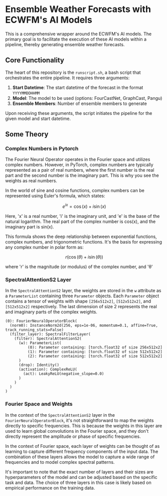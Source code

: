 # Ensemble Weather Forecasts with ECWFM's AI Models

This is a comprehensive wrapper around the ECWFM's AI models. The primary goal is to facilitate the execution of these AI models within a pipeline, thereby generating ensemble weather forecasts.

## Core Functionality

The heart of this repository is the `runscript.sh`, a bash script that orchestrates the entire pipeline. It requires three arguments:

1. **Start Datetime**: The start datetime of the forecast in the format `YYYYMMDDHHMM`
2. **Model**: The model to be used (options: FourCastNet, GraphCast, Pangu)
3. **Ensemble Members**: Number of ensemble members to generate

Upon receiving these arguments, the script initiates the pipeline for the given model and start datetime.

## Some Theory

### Complex Numbers in Pytorch

The Fourier Neural Operator operates in the Fourier space and utilizes complex numbers. However, in PyTorch, complex numbers are typically represented as a pair of real numbers, where the first number is the real part and the second number is the imaginary part. This is why you see the weights as real numbers.

In the world of sine and cosine functions, complex numbers can be represented using Euler's formula, which states:

$$e^{ix} = \cos(x) + i\sin(x)$$

Here, 'x' is a real number, 'i' is the imaginary unit, and 'e' is the base of the natural logarithm. The real part of the complex number is cos(x), and the imaginary part is sin(x).

This formula shows the deep relationship between exponential functions, complex numbers, and trigonometric functions. It's the basis for expressing any complex number in polar form as:

$$r(\cos(\theta) + i\sin(\theta))$$

where 'r' is the magnitude (or modulus) of the complex number, and 'θ'

### SpectralAttentionS2 Layer

In the `SpectralAttentionS2` layer, the weights are stored in the `w` attribute as a `ParameterList` containing three `Parameter` objects. Each `Parameter` object contains a tensor of weights with shape `[256x512x2]`, `[512x512x2]`, and `[512x512x2]` respectively. The last dimension of size 2 represents the real and imaginary parts of the complex weights.

```
(0): FourierNeuralOperatorBlock(
  (norm0): InstanceNorm2d(256, eps=1e-06, momentum=0.1, affine=True, track_running_stats=False)
  (filter_layer): SpectralFilterLayer(
    (filter): SpectralAttentionS2(
      (w): ParameterList(
          (0): Parameter containing: [torch.float32 of size 256x512x2]
          (1): Parameter containing: [torch.float32 of size 512x512x2]
          (2): Parameter containing: [torch.float32 of size 512x512x2]
      )
      (drop): Identity()
      (activation): ComplexReLU(
        (act): LeakyReLU(negative_slope=0.0)
      )
    )
  )
)
```

### Fourier Space and Weights

In the context of the `SpectralAttentionS2` layer in the `FourierNeuralOperatorBlock`, it's not straightforward to map the weights directly to specific frequencies. This is because the weights in this layer are used to learn global convolutions in the Fourier space, and they don't directly represent the amplitude or phase of specific frequencies.

In the context of Fourier space, each layer of weights can be thought of as learning to capture different frequency components of the input data. The combination of these layers allows the model to capture a wide range of frequencies and to model complex spectral patterns.

It's important to note that the exact number of layers and their sizes are hyperparameters of the model and can be adjusted based on the specific task and data. The choice of three layers in this case is likely based on empirical performance on the training data.

